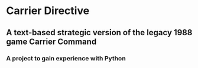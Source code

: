 
# Carrier Directive

## A text-based strategic version of the legacy 1988 game Carrier Command

### A project to gain experience with Python